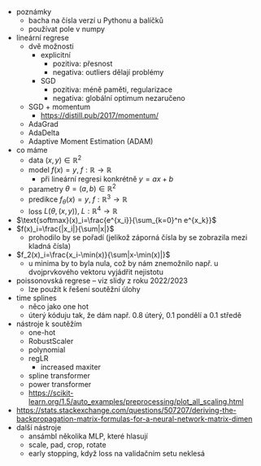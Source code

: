 - poznámky
	- bacha na čísla verzí u Pythonu a balíčků
	- používat pole v numpy
- lineární regrese
	- dvě možnosti
		- explicitní
			- pozitiva: přesnost
			- negativa: outliers dělají problémy
		- SGD
			- pozitiva: méně paměti, regularizace
			- negativa: globální optimum nezaručeno
	- SGD + momentum
		- https://distill.pub/2017/momentum/
	- AdaGrad
	- AdaDelta
	- Adaptive Moment Estimation (ADAM)
- co máme
	- data $(x,y)\in\mathbb R^2$
	- model $f(x)=y,\;f:\mathbb R\to \mathbb R$
		- při lineární regresi konkrétně $y=ax+b$
	- parametry $\theta=(a,b)\in\mathbb R^2$
	- predikce $f_\theta(x)=y,\;f:\mathbb R^3\to \mathbb R$
	- loss $L(\theta,(x,y)),\;L:\mathbb R^4\to \mathbb R$
- $\text{softmax}(x)_i=\frac{e^{x_i}}{\sum_{k=0}^n e^{x_k}}$
- $f(x)_i=\frac{|x_i|}{\sum|x|}$
	- prohodilo by se pořadí (jelikož záporná čísla by se zobrazila mezi kladná čísla)
- $f_2(x)_i=\frac{x_i-\min(x)}{\sum|x-\min(x)|}$
	- u minima by to byla nula, což by nám znemožnilo např. u dvojprvkového vektoru vyjádřit nejistotu
- poissonovská regrese – viz slidy z roku 2022/2023
	- lze použít k řešení soutěžní úlohy
- time splines
	- něco jako one hot
	- úterý kóduju tak, že dám např. 0.8 úterý, 0.1 pondělí a 0.1 středě 
- nástroje k soutěžím
	- one-hot
	- RobustScaler
	- polynomial
	- regLR
		- increased maxiter
	- spline transformer
	- power transformer
	- https://scikit-learn.org/1.5/auto_examples/preprocessing/plot_all_scaling.html
- https://stats.stackexchange.com/questions/507207/deriving-the-backpropagation-matrix-formulas-for-a-neural-network-matrix-dimen
- další nástroje
	- ansámbl několika MLP, které hlasují
	- scale, pad, crop, rotate
	- early stopping, když loss na validačním setu neklesá
